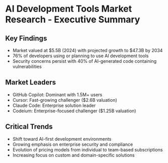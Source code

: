 # AI Development Tools Market Research - Executive Summary

## Key Findings
- Market valued at $5.5B (2024) with projected growth to $47.3B by 2034
- 76% of developers using or planning to use AI development tools
- Security concerns persist with 40% of AI-generated code containing vulnerabilities

## Market Leaders
- GitHub Copilot: Dominant with 1.5M+ users
- Cursor: Fast-growing challenger ($2.6B valuation)
- Claude Code: Enterprise solution leader
- Codeium: Enterprise-focused challenger ($1.25B valuation)

## Critical Trends
- Shift toward AI-first development environments
- Growing emphasis on enterprise security and compliance
- Evolution of pricing models from individual to team-based subscriptions
- Increasing focus on custom and domain-specific solutions